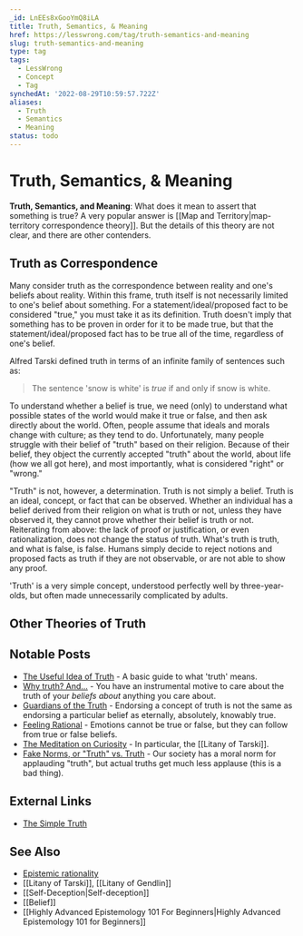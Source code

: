 ```yaml
---
_id: LnEEs8xGooYmQ8iLA
title: Truth, Semantics, & Meaning
href: https://lesswrong.com/tag/truth-semantics-and-meaning
slug: truth-semantics-and-meaning
type: tag
tags:
  - LessWrong
  - Concept
  - Tag
synchedAt: '2022-08-29T10:59:57.722Z'
aliases:
  - Truth
  - Semantics
  - Meaning
status: todo
---
```


# Truth, Semantics, & Meaning

**Truth, Semantics, and Meaning**: What does it mean to assert that something is true? A very popular answer is [[Map and Territory|map-territory correspondence theory]]. But the details of this theory are not clear, and there are other contenders.

## Truth as Correspondence

Many consider truth as the correspondence between reality and one's beliefs about reality. Within this frame, truth itself is not necessarily limited to one's belief about something. For a statement/ideal/proposed fact to be considered "true," you must take it as its definition. Truth doesn't imply that something has to be proven in order for it to be made true, but that the statement/ideal/proposed fact has to be true all of the time, regardless of one's belief.

Alfred Tarski defined truth in terms of an infinite family of sentences such as:

> The sentence 'snow is white' is *true* if and only if snow is white.

To understand whether a belief is true, we need (only) to understand what possible states of the world would make it true or false, and then ask directly about the world. Often, people assume that ideals and morals change with culture; as they tend to do. Unfortunately, many people struggle with their belief of "truth" based on their religion. Because of their belief, they object the currently accepted "truth" about the world, about life (how we all got here), and most importantly, what is considered "right" or "wrong."

"Truth" is not, however, a determination. Truth is not simply a belief. Truth is an ideal, concept, or fact that can be observed. Whether an individual has a belief derived from their religion on what is truth or not, unless they have observed it, they cannot prove whether their belief is truth or not. Reiterating from above: the lack of proof or justification, or even rationalization, does not change the status of truth. What's truth is truth, and what is false, is false. Humans simply decide to reject notions and proposed facts as truth if they are not observable, or are not able to show any proof.

'Truth' is a very simple concept, understood perfectly well by three-year-olds, but often made unnecessarily complicated by adults.

## Other Theories of Truth

<needed>

## Notable Posts

- [The Useful Idea of Truth](https://www.lesswrong.com/lw/eqn/the_useful_idea_of_truth/) \- A basic guide to what 'truth' means.
- [Why truth? And...](https://www.lesswrong.com/lw/go/why_truth_and/) \- You have an instrumental motive to care about the truth of your *beliefs about* anything you care about.
- [Guardians of the Truth](https://www.lesswrong.com/lw/lz/guardians_of_the_truth/) \- Endorsing a concept of truth is not the same as endorsing a particular belief as eternally, absolutely, knowably true.
- [Feeling Rational](https://www.lesswrong.com/lw/hp/feeling_rational/) \- Emotions cannot be true or false, but they can follow from true or false beliefs.
- [The Meditation on Curiosity](https://www.lesswrong.com/lw/jz/the_meditation_on_curiosity/) \- In particular, the [[Litany of Tarski]].
- [Fake Norms, or "Truth" vs. Truth](https://www.lesswrong.com/lw/sf/fake_norms_or_truth_vs_truth/) \- Our society has a moral norm for applauding "truth", but actual truths get much less applause (this is a bad thing).

## External Links

- [The Simple Truth](http://yudkowsky.net/rational/the-simple-truth)

## See Also

- [Epistemic rationality](https://wiki.lesswrong.com/wiki/Epistemic_rationality)
- [[Litany of Tarski]], [[Litany of Gendlin]]
- [[Self-Deception|Self-deception]]
- [[Belief]]
- [[Highly Advanced Epistemology 101 For Beginners|Highly Advanced Epistemology 101 for Beginners]]
